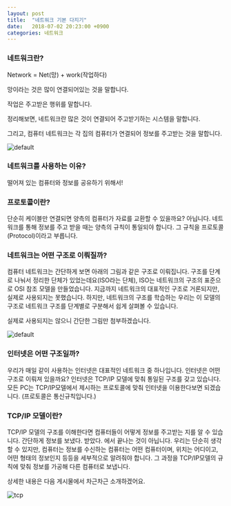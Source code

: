 ```yaml
---
layout: post
title:  "네트워크 기본 다지기"
date:   2018-07-02 20:23:00 +0900
categories: 네트워크
---
```


### 네트워크란?

Network = Net(망) + work(작업하다)

망이라는 것은 많이 연결되어있는 것을 말합니다. 

작업은 주고받은 행위를 말합니다. 

정리해보면, 네트워크란 많은 것이 연결되어 주고받기하는 시스템을 말합니다.

그리고, 컴퓨터 네트워크는 각 집의 컴퓨터가 연결되어 정보를 주고받는 것을 말합니다.

![default](https://user-images.githubusercontent.com/33653318/42161513-34d0a4c6-7e36-11e8-9f76-3b4f7dfc5882.png)

### 네트워크를 사용하는 이유?

떨어져 있는 컴퓨터와 정보를 공유하기 위해서!

### 프로토콜이란?

단순히 케이블만 연결되면 양측의 컴퓨터가 자료를 교환할 수 있을까요? 아닙니다. 네트워크를 통해 정보를 주고 받을 때는 양측의 규칙이 통일되야 합니다. 그 규칙을 프로토콜(Protocol)이라고 부릅니다.  



### 네트워크는 어떤 구조로 이뤄질까?

컴퓨터 네트워크는 간단하게 보면 아래의 그림과 같은 구조로 이뤄집니다. 구조를 단계로 나눠서 정리한 단체가 있었는데요(ISO라는 단체), ISO는 네트워크의 구조의 표준으로  OSI 참조 모델을 만들었습니다. 지금까지 네트워크의 대표적인 구조로 거론되지만, 실제로 사용되지는 못했습니다.  하지만, 네트워크의 구조를 학습하는 우리는 이 모델의 구조로 네트워크 구조를 단계별로 구분해서 쉽게 살펴볼 수 있습니다.

실제로 사용되지는 않으니 간단한 그림만 첨부하겠습니다.

![default](https://user-images.githubusercontent.com/33653318/42161518-3b17bdd8-7e36-11e8-8400-b1b1b58cb196.png)




### 인터넷은 어떤 구조일까?

우리가 매일 같이 사용하는 인터넷은 대표적인 네트워크 중 하나입니다. 인터넷은 어떤 구조로 이뤄져 있을까요? 인터넷은 TCP/IP 모델에 맞춰 통일된 구조를 갖고 있습니다. 모든 PC는 TCP/IP모델에서 제시하는 프로토콜에 맞춰 인터넷을 이용한다보면 되겠습니다. (프로토콜은 통신규칙입니다.)  


### TCP/IP 모델이란?
TCP/IP 모델의 구조를 이해한다면 컴퓨터들이 어떻게 정보를 주고받는 지를 알 수 있습니다. 간단하게 정보를 보냈다. 받았다. 에서 끝나는 것이 아닙니다. 우리는 단순히 생각할 수 있지만, 컴퓨터는 정보를 수신하는 컴퓨터는 어떤 컴퓨터이며, 위치는 어디이고, 어떤 형태의 정보인지 등등을 세부적으로 알려줘야 합니다. 그 과정을 TCP/IP모델의 규칙에 맞춰 정보를 가공해 다른 컴퓨터로 보냅니다.

상세한 내용은 다음 게시물에서 차근차근 소개하겠어요.

![tcp](https://user-images.githubusercontent.com/33653318/42162660-83337b9e-7e3a-11e8-8f45-354bd961254e.PNG)


